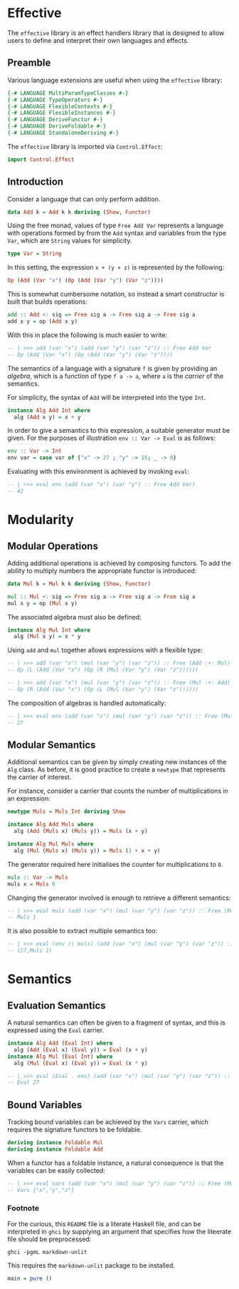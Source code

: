 # Effective

The `effective` library is an effect handlers library that is designed
to allow users to define and interpret their own languages and
effects.

## Preamble

Various language extensions are useful when using the `effective` library:
```haskell
{-# LANGUAGE MultiParamTypeClasses #-}
{-# LANGUAGE TypeOperators #-}
{-# LANGUAGE FlexibleContexts #-}
{-# LANGUAGE FlexibleInstances #-}
{-# LANGUAGE DeriveFunctor #-}
{-# LANGUAGE DeriveFoldable #-}
{-# LANGUAGE StandaloneDeriving #-}
```
The `effective` library is imported via `Control.Effect`:
```haskell
import Control.Effect
```

## Introduction

Consider a language that can only perform addition.
```haskell
data Add k = Add k k deriving (Show, Functor)
```
Using the free monad, values of type `Free Add Var` represents
a language with operations formed by from the `Add` syntax and
variables from the type `Var`, which are `String` values for
simplicity.
```haskell
type Var = String
```
In this setting, the expression `x + (y + z)` is represented by the
following:
```haskell ignore
Op (Add (Var "x") (Op (Add (Var "y") (Var "z"))))
```
This is somewhat cumbersome notation, so instead a smart
constructor is built that builds operations:

```haskell
add :: Add <: sig => Free sig a -> Free sig a -> Free sig a
add x y = op (Add x y)
```
With this in place the following is much easier to write:
```haskell
-- | >>> add (var "x") (add (var "y") (var "z")) :: Free Add Var
-- Op (Add (Var "x") (Op (Add (Var "y") (Var "z"))))
```


The semantics of a language with a signature `f` is given by providing
an _algebra_, which is a function of type `f a -> a`, where `a` is the
_carrier_ of the semantics.

For simplicity, the syntax of `Add` will be interpreted into the type
`Int`.
```haskell
instance Alg Add Int where
  alg (Add x y) = x + y
```
In order to give a semantics to this expression, a suitable generator
must be given. For the purposes of illustration `env :: Var -> Eval`
is as follows:
```haskell
env :: Var -> Int
env var = case var of {"x" -> 27 ; "y" -> 15; _ -> 0}
```
Evaluating with this environment is achieved by invoking `eval`:
```haskell
-- | >>> eval env (add (var "x") (var "y") :: Free Add Var)
-- 42
```

# Modularity
## Modular Operations

Adding additional operations is achieved by composing functors. To add
the ability to multiply numbers the appropriate functor is introduced:
```haskell
data Mul k = Mul k k deriving (Show, Functor)

mul :: Mul <: sig => Free sig a -> Free sig a -> Free sig a
mul x y = op (Mul x y)
```
The associated algebra must also be defined:
```haskell
instance Alg Mul Int where
  alg (Mul x y) = x * y
```

Using `add` and `mul` together allows expressions with a flexible
type:

```haskell
-- | >>> add (var "x") (mul (var "y") (var "z")) :: Free (Add :+: Mul) Var
-- Op (L (Add (Var "x") (Op (R (Mul (Var "y") (Var "z"))))))

-- | >>> add (var "x") (mul (var "y") (var "z")) :: Free (Mul :+: Add) Var
-- Op (R (Add (Var "x") (Op (L (Mul (Var "y") (Var "z"))))))
```

The composition of algebras is handled automatically:

```haskell
-- | >>> eval env (add (var "x") (mul (var "y") (var "z")) :: Free (Mul :+: Add) Var)
-- 27
```

## Modular Semantics

Additional semantics can be given by simply creating new instances of
the `Alg` class. As before, it is good practice to create a `newtype`
that represents the carrier of interest.

For instance, consider a carrier that counts the number of multiplications
in an expression:

```haskell
newtype Muls = Muls Int deriving Show

instance Alg Add Muls where
  alg (Add (Muls x) (Muls y)) = Muls (x + y)

instance Alg Mul Muls where
  alg (Mul (Muls x) (Muls y)) = Muls (1 + x + y)
```

The generator required here initialises the counter for
multiplications to `0`.
```haskell
muls :: Var -> Muls
muls x = Muls 0
```
Changing the generator involved is enough to retrieve a different
semantics:
```haskell
-- | >>> eval muls (add (var "x") (mul (var "y") (var "z")) :: Free (Mul :+: Add) Var)
-- Muls 1
```

It is also possible to extract multiple semantics too:
```haskell
-- | >>> eval (env /\ muls) (add (var "x") (mul (var "y") (var "z")) :: Free (Mul :+: Add) Var)
-- (27,Muls 1)
```

# Semantics

## Evaluation Semantics

A natural semantics can often be given to a fragment of syntax,
and this is expressed using the `Eval` carrier.

```haskell
instance Alg Add (Eval Int) where
  alg (Add (Eval x) (Eval y)) = Eval (x + y)
instance Alg Mul (Eval Int) where
  alg (Mul (Eval x) (Eval y)) = Eval (x * y)
```

```haskell
-- | >>> eval (Eval . env) (add (var "x") (mul (var "y") (var "z")) :: Free (Mul :+: Add) Var)
-- Eval 27
```

## Bound Variables

Tracking bound variables can be achieved by the `Vars` carrier, which
requires the signature functors to be foldable.

```haskell
deriving instance Foldable Mul
deriving instance Foldable Add
```

When a functor has a foldable instance, a natural consequence is that
the variables can be easily collected:

```haskell
-- | >>> eval vars (add (var "x") (mul (var "y") (var "z")) :: Free (Mul :+: Add) Var)
-- Vars ["x","y","z"]
```

### Footnote

For the curious, this `README` file is a literate Haskell file, and
can be interpreted in `ghci` by supplying an argument that specifies
how the liteerate file should be preprocessed:
```
ghci -pgmL markdown-unlit
```
This requires the `markdown-unlit` package to be installed.

```haskell
main = pure ()
```

